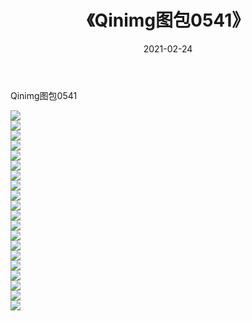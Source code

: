 ﻿---
layout: post
title:  《Qinimg图包0541》
date:   2021-02-24
img: http://imgx.orgx.ga/Qinimg图包/Qinimg图包0541/000.jpg
categories: [美女, 清纯, 唯美]
---

Qinimg图包0541

 ![](http://imgx.orgx.ga/Qinimg图包/Qinimg图包0541/001.jpg) <br>![](http://imgx.orgx.ga/Qinimg图包/Qinimg图包0541/002.jpg) <br>![](http://imgx.orgx.ga/Qinimg图包/Qinimg图包0541/003.jpg) <br>![](http://imgx.orgx.ga/Qinimg图包/Qinimg图包0541/004.jpg) <br>![](http://imgx.orgx.ga/Qinimg图包/Qinimg图包0541/005.jpg) <br>![](http://imgx.orgx.ga/Qinimg图包/Qinimg图包0541/006.jpg) <br>![](http://imgx.orgx.ga/Qinimg图包/Qinimg图包0541/007.jpg) <br>![](http://imgx.orgx.ga/Qinimg图包/Qinimg图包0541/008.jpg) <br>![](http://imgx.orgx.ga/Qinimg图包/Qinimg图包0541/009.jpg) <br>![](http://imgx.orgx.ga/Qinimg图包/Qinimg图包0541/010.jpg) <br>![](http://imgx.orgx.ga/Qinimg图包/Qinimg图包0541/011.jpg) <br>![](http://imgx.orgx.ga/Qinimg图包/Qinimg图包0541/012.jpg) <br>![](http://imgx.orgx.ga/Qinimg图包/Qinimg图包0541/013.jpg) <br>![](http://imgx.orgx.ga/Qinimg图包/Qinimg图包0541/014.jpg) <br>![](http://imgx.orgx.ga/Qinimg图包/Qinimg图包0541/015.jpg) <br>![](http://imgx.orgx.ga/Qinimg图包/Qinimg图包0541/016.jpg) <br>![](http://imgx.orgx.ga/Qinimg图包/Qinimg图包0541/017.jpg) <br>![](http://imgx.orgx.ga/Qinimg图包/Qinimg图包0541/018.jpg) <br>![](http://imgx.orgx.ga/Qinimg图包/Qinimg图包0541/019.jpg) <br>![](http://imgx.orgx.ga/Qinimg图包/Qinimg图包0541/020.jpg) <br>